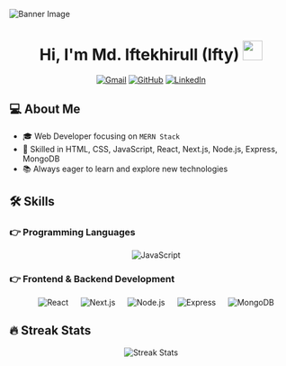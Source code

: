 ![Banner Image](https://i.ibb.co/RCJrdYT/Black-Technology-Linked-In-Banner.png)
<h1 align="center">Hi, I'm Md. Iftekhirull (Ifty) <img src="https://media.giphy.com/media/hvRJCLFzcasrR4ia7z/giphy.gif" width="35"></h1>
<p align="center">
  <a href="mailto:codewithiftekhar@gmail.com"><img src="https://img.shields.io/badge/gmail-%23EA4335.svg?style=plastic&logo=gmail&logoColor=white" alt="Gmail"/></a>
  <a href="https://github.com/codewithifty"><img src="https://img.shields.io/badge/github-%23181717.svg?style=plastic&logo=github&logoColor=white" alt="GitHub"/></a>
  <a href="https://www.linkedin.com/in/codewithifty"><img src="https://img.shields.io/badge/linkedin-%230A66C2.svg?style=plastic&logo=linkedin&logoColor=white" alt="LinkedIn"/></a>
</p>

## :computer: About Me
- :mortar_board: Web Developer focusing on `MERN Stack`
- :rocket: Skilled in HTML, CSS, JavaScript, React, Next.js, Node.js, Express, MongoDB
- :books: Always eager to learn and explore new technologies

## 🛠️ Skills
### 👉 Programming Languages
<p align="center"> 
  &emsp;
  <img alt="JavaScript" src="https://img.shields.io/badge/JavaScript%20-%23F7DF1E.svg?style=plastic&logo=javascript&logoColor=black">
</p>

### 👉 Frontend & Backend Development
<p align="center"> 
  &emsp; 
  <img alt="React" src="https://img.shields.io/badge/React%20-%2320232a.svg?style=plastic&logo=react&logoColor=%2361DAFB">
  &emsp;
  <img alt="Next.js" src="https://img.shields.io/badge/Next.js%20-%2320232a.svg?style=plastic&logo=next.js&logoColor=%2361DAFB">
  &emsp;
  <img alt="Node.js" src="https://img.shields.io/badge/Node.js%20-%2343853D.svg?style=plastic&logo=node.js&logoColor=white">
  &emsp;
  <img alt="Express" src="https://img.shields.io/badge/Express.js%20-%23404d59.svg?style=plastic">
  &emsp;
  <img alt="MongoDB" src="https://img.shields.io/badge/MongoDB%20-%234ea94b.svg?style=plastic&logo=mongodb&logoColor=white">
</p>

## 🔥 Streak Stats
<p align="center"><img src="https://github-readme-streak-stats.herokuapp.com/?user=codewithifty&theme=algolia" alt="Streak Stats" /></p>


